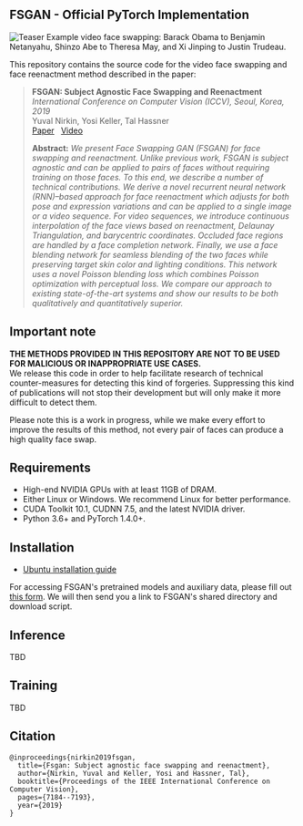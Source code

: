 ## FSGAN - Official PyTorch Implementation
![Teaser](./docs/teaser.gif)
Example video face swapping: Barack Obama to Benjamin Netanyahu, Shinzo Abe to Theresa May, and Xi Jinping to 
Justin Trudeau.

This repository contains the source code for the video face swapping and face reenactment method described in the paper:
> **FSGAN: Subject Agnostic Face Swapping and Reenactment**  
> *International Conference on Computer Vision (ICCV), Seoul, Korea, 2019*  
> Yuval Nirkin, Yosi Keller, Tal Hassner  
> [Paper](https://arxiv.org/pdf/1908.05932.pdf) &nbsp; [Video](https://www.youtube.com/watch?v=BsITEVX6hkE)
>
> **Abstract:** *We present Face Swapping GAN (FSGAN) for face swapping and reenactment. Unlike previous work, FSGAN is subject agnostic and can be applied to pairs of faces without requiring training on those faces. To this end, we describe a number of technical contributions. We derive a novel recurrent neural network (RNN)–based approach for face reenactment which adjusts for both pose and expression variations and can be applied to a single image or a video sequence. For video sequences, we introduce continuous interpolation of the face views based on reenactment, Delaunay Triangulation, and barycentric coordinates. Occluded face regions are handled by a face completion network. Finally, we use a face blending network for seamless blending of the two faces while preserving target skin color and lighting conditions. This network uses a novel Poisson blending loss which combines Poisson optimization with perceptual loss. We compare our approach to existing state-of-the-art systems and show our results to be both qualitatively and quantitatively superior.*

## Important note
**THE METHODS PROVIDED IN THIS REPOSITORY ARE NOT TO BE USED FOR MALICIOUS OR INAPPROPRIATE USE CASES.**  
We release this code in order to help facilitate research of technical counter-measures for detecting this
kind of forgeries. Suppressing this kind of publications will not stop their development but will only make
it more difficult to detect them. 

Please note this is a work in progress, while we make every effort to improve the results of this method, not
every pair of faces can produce a high quality face swap.


## Requirements
- High-end NVIDIA GPUs with at least 11GB of DRAM.
- Either Linux or Windows. We recommend Linux for better performance.
- CUDA Toolkit 10.1, CUDNN 7.5, and the latest NVIDIA driver.
- Python 3.6+ and PyTorch 1.4.0+.

## Installation
- [Ubuntu installation guide](https://github.com/YuvalNirkin/fsgan/wiki/Ubuntu-Installation-Guide)

For accessing FSGAN's pretrained models and auxiliary data, please fill out
[this form](https://docs.google.com/forms/d/e/1FAIpQLScyyNWoFvyaxxfyaPLnCIAxXgdxLEMwR9Sayjh3JpWseuYlOA/viewform?usp=sf_link).
We will then send you a link to FSGAN's shared directory and download script.

## Inference
TBD

## Training
TBD

## Citation
```
@inproceedings{nirkin2019fsgan,
  title={Fsgan: Subject agnostic face swapping and reenactment},
  author={Nirkin, Yuval and Keller, Yosi and Hassner, Tal},
  booktitle={Proceedings of the IEEE International Conference on Computer Vision},
  pages={7184--7193},
  year={2019}
}
```